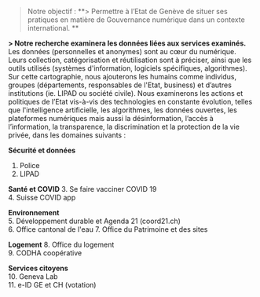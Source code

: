 > Notre objectif : 
**> Permettre à l’Etat de Genève de situer ses pratiques en matière de Gouvernance numérique dans un contexte international. **
> 
**> Notre recherche examinera les données liées aux services examinés.** Les données (personnelles et anonymes) sont au cœur du numérique. 
Leurs collection, catégorisation et réutilisation sont à préciser, ainsi que les outils utilisés (systèmes d'information, logiciels 
spécifiques, algorithmes).  Sur cette cartographie, nous ajouterons les humains comme individus, groupes (départements, responsables de l'Etat, business) et d’autres institutions (ie. LIPAD ou société civile).
Nous examinerons les actions et politiques de l’Etat vis-à-vis des technologies en constante évolution, telles que 
l'intelligence artificielle, les algorithmes, les données ouvertes, les plateformes numériques mais aussi la désinformation, 
l’accès à l’information, la transparence, la discrimination et la protection de la vie privée, dans les domaines suivants :
> 


**Sécurité et données**
1. Police	
2. LIPAD 		

**Santé et COVID**
3. Se faire vacciner COVID 19	
4. Suisse COVID app  

**Environnement**			
5. Développement durable et Agenda 21 (coord21.ch)	
6. Office cantonal de l'eau
7. Office du Patrimoine et des sites 

**Logement**
8. Office du logement		
9. CODHA coopérative	

**Services citoyens**	
10. Geneva Lab	
11. e-ID GE et CH (votation)
